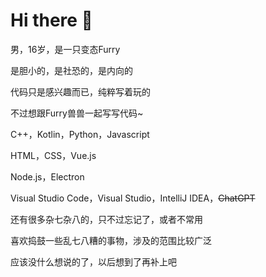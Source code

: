 # Hi there 👋

男，16岁，是一只变态Furry

是胆小的，是社恐的，是内向的

代码只是感兴趣而已，纯粹写着玩的

不过想跟Furry兽兽一起写写代码~

C++，Kotlin，Python，Javascript

HTML，CSS，Vue.js

Node.js，Electron

Visual Studio Code，Visual Studio，IntelliJ IDEA，~~ChatGPT~~

还有很多杂七杂八的，只不过忘记了，或者不常用

喜欢捣鼓一些乱七八糟的事物，涉及的范围比较广泛

应该没什么想说的了，以后想到了再补上吧
